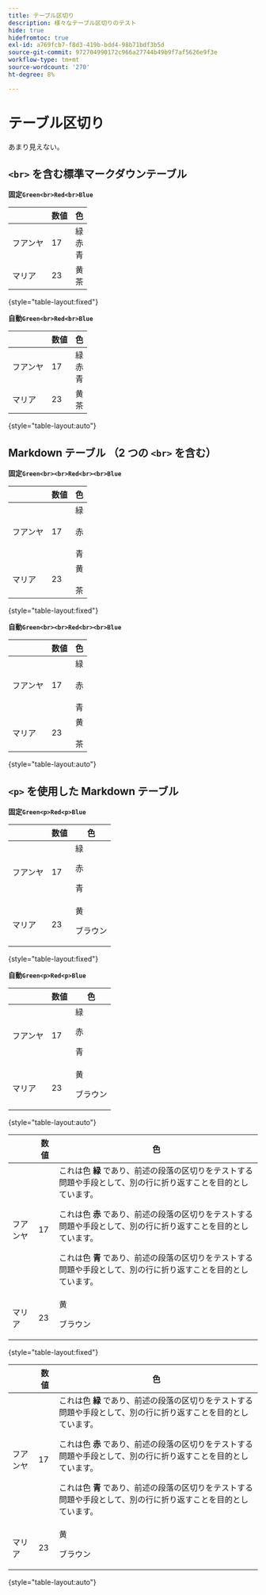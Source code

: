```yaml
---
title: テーブル区切り
description: 様々なテーブル区切りのテスト
hide: true
hidefromtoc: true
exl-id: a769fcb7-f8d3-419b-bdd4-98b71bdf3b5d
source-git-commit: 972704990172c966a27744b49b9f7af5626e9f3e
workflow-type: tm+mt
source-wordcount: '270'
ht-degree: 8%

---
```


# テーブル区切り

あまり見えない。

## `<br>` を含む標準マークダウンテーブル

**固定`Green<br>Red<br>Blue`**

|  | 数値 | 色 |
|---|---|---|
| フアンヤ | 17 | 緑 <br> 赤 <br> 青 |
| マリア | 23 | 黄 <br> 茶 |

{style="table-layout:fixed"}

**自動`Green<br>Red<br>Blue`**

|  | 数値 | 色 |
|---|---|---|
| フアンヤ | 17 | 緑 <br> 赤 <br> 青 |
| マリア | 23 | 黄 <br> 茶 |

{style="table-layout:auto"}

## Markdown テーブル （2 つの `<br>` を含む）

**固定`Green<br><br>Red<br><br>Blue`**

|  | 数値 | 色 |
|---|---|---|
| フアンヤ | 17 | 緑 <br><br> 赤 <br><br> 青 |
| マリア | 23 | 黄 <br><br> 茶 |

{style="table-layout:fixed"}

**自動`Green<br><br>Red<br><br>Blue`**

|  | 数値 | 色 |
|---|---|---|
| フアンヤ | 17 | 緑 <br><br> 赤 <br><br> 青 |
| マリア | 23 | 黄 <br><br> 茶 |

{style="table-layout:auto"}

## `<p>` を使用した Markdown テーブル

**固定`Green<p>Red<p>Blue`**

|  | 数値 | 色 |
|---|---|---|
| フアンヤ | 17 | 緑<p>赤<p>青 |
| マリア | 23 | 黄<p>ブラウン |

{style="table-layout:fixed"}

**自動`Green<p>Red<p>Blue`**

|  | 数値 | 色 |
|---|---|---|
| フアンヤ | 17 | 緑<p>赤<p>青 |
| マリア | 23 | 黄<p>ブラウン |

{style="table-layout:auto"}

|  | 数値 | 色 |
|---|---|---|
| フアンヤ | 17 | これは色 **緑** であり、前述の段落の区切りをテストする問題や手段として、別の行に折り返すことを目的としています。 <p>これは色 **赤** であり、前述の段落の区切りをテストする問題や手段として、別の行に折り返すことを目的としています。 <p>これは色 **青** であり、前述の段落の区切りをテストする問題や手段として、別の行に折り返すことを目的としています。 |
| マリア | 23 | 黄<p>ブラウン |

{style="table-layout:fixed"}

|  | 数値 | 色 |
|---|---|---|
| フアンヤ | 17 | これは色 **緑** であり、前述の段落の区切りをテストする問題や手段として、別の行に折り返すことを目的としています。 <p>これは色 **赤** であり、前述の段落の区切りをテストする問題や手段として、別の行に折り返すことを目的としています。 <p>これは色 **青** であり、前述の段落の区切りをテストする問題や手段として、別の行に折り返すことを目的としています。 |
| マリア | 23 | 黄<p>ブラウン |

{style="table-layout:auto"}

